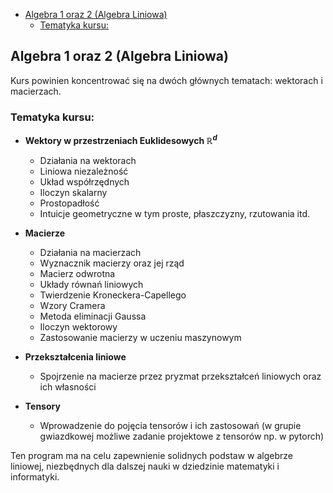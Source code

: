 - [Algebra 1 oraz 2 (Algebra Liniowa)](#algebra-1-oraz-2-algebra-liniowa)
  - [Tematyka kursu:](#tematyka-kursu)

## Algebra 1 oraz 2 (Algebra Liniowa)

Kurs powinien koncentrować się na dwóch głównych tematach: wektorach i macierzach.

### Tematyka kursu:

- **Wektory w przestrzeniach Euklidesowych $` \mathbb{R}^d `$**
  - Działania na wektorach
  - Liniowa niezależność
  - Układ współrzędnych
  - Iloczyn skalarny 
  - Prostopadłość
  - Intuicje geometryczne w tym proste, płaszczyzny, rzutowania itd.

- **Macierze**
  - Działania na macierzach
  - Wyznacznik macierzy oraz jej rząd
  - Macierz odwrotna
  - Układy równań liniowych
  - Twierdzenie Kroneckera-Capellego
  - Wzory Cramera
  - Metoda eliminacji Gaussa
  - Iloczyn wektorowy
  - Zastosowanie macierzy w uczeniu maszynowym 
  

- **Przekształcenia liniowe**
  - Spojrzenie na macierze przez pryzmat przekształceń liniowych oraz ich własności

- **Tensory**
  - Wprowadzenie do pojęcia tensorów i ich zastosowań (w grupie gwiazdkowej możliwe zadanie projektowe z tensorów np. w pytorch)

Ten program ma na celu zapewnienie solidnych podstaw w algebrze liniowej, niezbędnych dla dalszej nauki w dziedzinie matematyki i informatyki.
